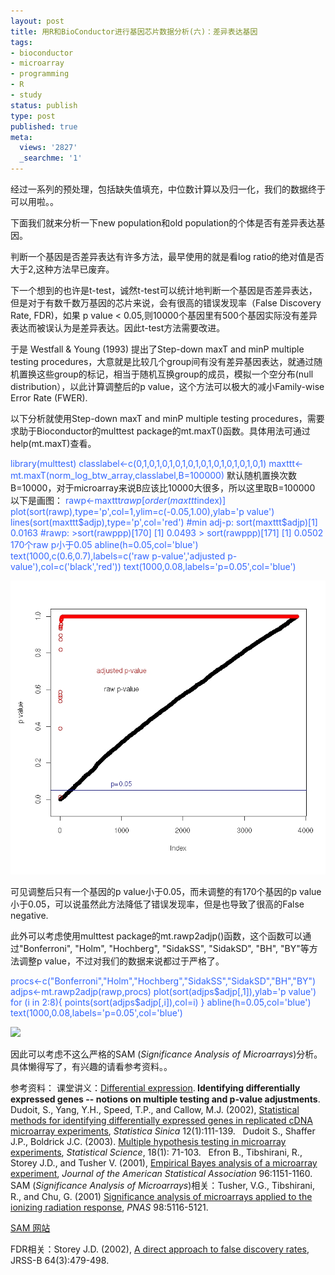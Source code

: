 ```yaml
---
layout: post
title: 用R和BioConductor进行基因芯片数据分析(六)：差异表达基因
tags:
- bioconductor
- microarray
- programming
- R
- study
status: publish
type: post
published: true
meta:
  views: '2827'
  _searchme: '1'
---
```

经过一系列的预处理，包括缺失值填充，中位数计算以及归一化，我们的数据终于可以用啦。。

下面我们就来分析一下new population和old population的个体是否有差异表达基因。

判断一个基因是否差异表达有许多方法，最早使用的就是看log ratio的绝对值是否大于2,这种方法早已废弃。

下一个想到的也许是t-test，诚然t-test可以统计地判断一个基因是否差异表达，但是对于有数千数万基因的芯片来说，会有很高的错误发现率（False Discovery Rate, FDR)，如果 p value &lt; 0.05,则10000个基因里有500个基因实际没有差异表达而被误认为是差异表达。因此t-test方法需要改进。

于是 Westfall &amp; Young (1993) 提出了Step-down maxT and minP multiple testing procedures，大意就是比较几个group间有没有差异基因表达，就通过随机置换这些group的标记，相当于随机互换group的成员，模拟一个空分布(null distribution），以此计算调整后的p value，这个方法可以极大的减小Family-wise Error Rate (FWER).

以下分析就使用Step-down maxT and minP multiple testing procedures，需要求助于Bioconductor的multtest package的mt.maxT()函数。具体用法可通过help(mt.maxT)查看。

<font color="#3366ff">library(multtest)
classlabel&lt;-c(0,1,0,1,0,1,0,1,0,1,0,1,0,1,0,1,0,1,0,1)
maxttt&lt;-mt.maxT(norm_log_btw_array,classlabel,B=100000)</font>
默认随机置换次数B=10000，对于microarray来说B应该比10000大很多，所以这里取B=100000
以下是画图：
<font color="#3366ff"> rawp&lt;-maxttt$rawp[order(maxttt$index)]
plot(sort(rawp),type='p',col=1,ylim=c(-0.05,1.00),ylab='p value')
lines(sort(maxttt$adjp),type='p',col='red')
#min adj-p: sort(maxttt$adjp)[1] 0.0163
#rawp: &gt;sort(rawppp)[170]  [1] 0.0493 &gt; sort(rawppp)[171]  [1] 0.0502 170个raw p小于0.05
abline(h=0.05,col='blue')
text(1000,c(0.6,0.7),labels=c('raw p-value','adjusted p-value'),col=c('black','red'))
text(1000,0.08,labels='p=0.05',col='blue')</font>


![](/images/2010/07/pvalue.jpg)

可见调整后只有一个基因的p value小于0.05，而未调整的有170个基因的p value小于0.05，可以说虽然此方法降低了错误发现率，但是也导致了很高的False negative.

此外可以考虑使用multtest package的mt.rawp2adjp()函数，这个函数可以通过"Bonferroni", "Holm", "Hochberg", "SidakSS", "SidakSD", "BH", "BY"等方法调整p value，不过对我们的数据来说都过于严格了。

<font color="#3366ff">procs&lt;-c("Bonferroni","Holm","Hochberg","SidakSS","SidakSD","BH","BY")
adjps&lt;-mt.rawp2adjp(rawp,procs)
plot(sort(adjps$adjp[,1]),ylab='p value')
for (i in 2:8){
points(sort(adjps$adjp[,i]),col=i)
}
abline(h=0.05,col='blue')
text(1000,0.08,labels='p=0.05',col='blue')</font>

![](http://azaleasays.files.wordpress.com/2008/05/adjps.jpg)

因此可以考虑不这么严格的SAM (<em>Significance Analysis of Microarrays</em>)分析。具体懒得写了，有兴趣的请看参考资料。。

参考资料：
课堂讲义：<a href="http://www.stat.psu.edu/%7Echiaro/BioinfoII_08/Diff_Expr.pdf"><span class="GramE">Differential expression</span></a><span class="GramE">.</span><strong> Identifying differentially expressed genes -- notions on multiple testing and p-value adjustments</strong>.
 
<span class="SpellE">Dudoit</span>, S., Yang, Y.H., Speed, T.P., and Callow, M.J. (2002), <a href="http://www.stat.berkeley.edu/users/sandrine/Docs/Papers/sinica.final.pdf">Statistical methods for identifying differentially expressed genes in replicated <span class="SpellE">cDNA</span> microarray experiments</a>,  <span class="SpellE"><em>Statistica</em></span><em> <span class="SpellE">Sinica</span></em> 12(1):111-139.
 
<span class="SpellE">Dudoit</span> S., Shaffer J.P., <span class="SpellE">Boldrick</span> J.C. (2003). <a href="http://www.stat.berkeley.edu/%7Esandrine/Docs/Papers/StatSci2003Final.pdf">Multiple hypothesis testing in microarray experiments</a>, <em>Statistical Science</em>, 18(1): 71-103.
 
<span class="GramE"><span class="SpellE">Efron</span></span> B., <span class="SpellE">Tibshirani</span>, R., Storey J.D., and <span class="SpellE">Tusher</span> V. (2001), <a href="http://links.jstor.org/sici?sici=0162-1459%28200112%2996%3A456%3C1151%3AEBAOAM%3E2.0.CO%3B2-W">Empirical <span class="SpellE">Bayes</span> analysis of a microarray experiment</a>, <em>Journal of the American Statistical Association</em> 96:1151-1160.
SAM (<em>Significance Analysis of Microarrays</em>)相关：<span class="SpellE">Tusher</span>, V.G., <span class="SpellE">Tibshirani</span>, R., and Chu, G. (2001) <a href="http://www-stat.stanford.edu/%7Etibs/SAM/pnassam.pdf">Significance analysis of microarrays applied to the ionizing radiation response</a>, <em>PNAS</em> 98:5116-5121.

<a href="http://www-stat.stanford.edu/%7Etibs/SAM/">SAM 网站</a>

FDR相关：Storey J.D. (2002), <a href="http://www.blackwell-synergy.com/links/doi/10.1111%2F1467-9868.00346"><span class="GramE">A</span> direct approach to false discovery rates</a>, JRSS-B 64(3):479-498.

